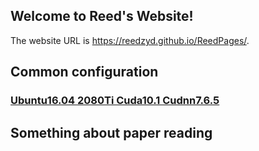 ## Welcome to Reed's Website!

The website URL is https://reedzyd.github.io/ReedPages/.

## Common configuration
### [Ubuntu16.04 2080Ti Cuda10.1 Cudnn7.6.5](https://reedzyd.github.io/ReedPages/Ubuntu16.04/jump%20start)
## Something about paper reading

